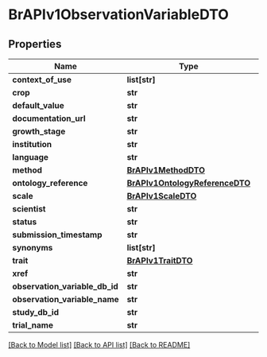 # BrAPIv1ObservationVariableDTO

## Properties
Name | Type | Description | Notes
------------ | ------------- | ------------- | -------------
**context_of_use** | **list[str]** |  | [optional] 
**crop** | **str** |  | [optional] 
**default_value** | **str** |  | [optional] 
**documentation_url** | **str** |  | [optional] 
**growth_stage** | **str** |  | [optional] 
**institution** | **str** |  | [optional] 
**language** | **str** |  | [optional] 
**method** | [**BrAPIv1MethodDTO**](BrAPIv1MethodDTO.md) |  | [optional] 
**ontology_reference** | [**BrAPIv1OntologyReferenceDTO**](BrAPIv1OntologyReferenceDTO.md) |  | [optional] 
**scale** | [**BrAPIv1ScaleDTO**](BrAPIv1ScaleDTO.md) |  | [optional] 
**scientist** | **str** |  | [optional] 
**status** | **str** |  | [optional] 
**submission_timestamp** | **str** |  | [optional] 
**synonyms** | **list[str]** |  | [optional] 
**trait** | [**BrAPIv1TraitDTO**](BrAPIv1TraitDTO.md) |  | [optional] 
**xref** | **str** |  | [optional] 
**observation_variable_db_id** | **str** |  | [optional] 
**observation_variable_name** | **str** |  | [optional] 
**study_db_id** | **str** |  | [optional] 
**trial_name** | **str** |  | [optional] 

[[Back to Model list]](../README.md#documentation-for-models) [[Back to API list]](../README.md#documentation-for-api-endpoints) [[Back to README]](../README.md)

